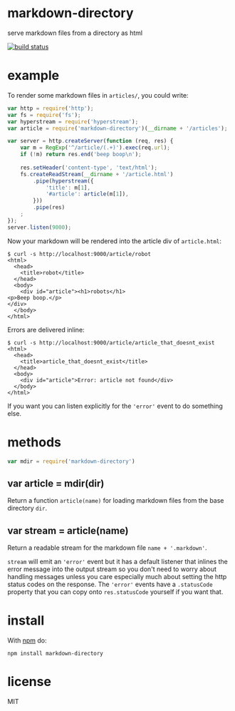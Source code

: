 # markdown-directory

serve markdown files from a directory as html

[![build status](https://secure.travis-ci.org/substack/markdown-directory.png)](http://travis-ci.org/substack/markdown-directory)

# example

To render some markdown files in `articles/`, you could write:

``` js
var http = require('http');
var fs = require('fs');
var hyperstream = require('hyperstream');
var article = require('markdown-directory')(__dirname + '/articles');

var server = http.createServer(function (req, res) {
    var m = RegExp('^/article/(.+)').exec(req.url);
    if (!m) return res.end('beep boop\n');
    
    res.setHeader('content-type', 'text/html');
    fs.createReadStream(__dirname + '/article.html')
        .pipe(hyperstream({
            'title': m[1],
            '#article': article(m[1]),
        }))
        .pipe(res)
    ;
});
server.listen(9000);
```

Now your markdown will be rendered into the article div of `article.html`:

```
$ curl -s http://localhost:9000/article/robot
<html>
  <head>
    <title>robot</title>
  </head>
  <body>
    <div id="article"><h1>robots</h1>
<p>Beep boop.</p>
</div>
  </body>
</html>
```

Errors are delivered inline:

```
$ curl -s http://localhost:9000/article/article_that_doesnt_exist
<html>
  <head>
    <title>article_that_doesnt_exist</title>
  </head>
  <body>
    <div id="article">Error: article not found</div>
  </body>
</html>
```

If you want you can listen explicitly for the `'error'` event to do something
else.

# methods

``` js
var mdir = require('markdown-directory')
```

## var article = mdir(dir)

Return a function `article(name)` for loading markdown files from the base
directory `dir`.

## var stream = article(name)

Return a readable stream for the markdown file `name + '.markdown'`.

`stream` will emit an `'error'` event but it has a default listener that inlines
the error message into the output stream so you don't need to worry about
handling messages unless you care especially much about setting the http status
codes on the response. The `'error'` events have a `.statusCode` property that
you can copy onto `res.statusCode` yourself if you want that.

# install

With [npm](https://npmjs.org) do:

```
npm install markdown-directory
```

# license

MIT
